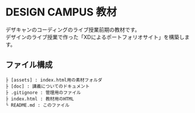 # DESIGN CAMPUS 教材

デザキャンのコーディングのライブ授業前期の教材です。  
デザインのライブ授業で作った「XDによるポートフォリオサイト」を構築します。

## ファイル構成

```
├ [assets] : index.html用の素材フォルダ
├ [doc] : 講義についてのドキュメント
├ .gitignore : 管理用のファイル
├ index.html : 教材用のHTML
└ README.md : このファイル
```